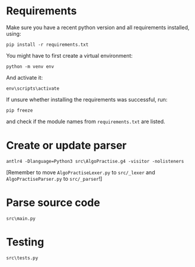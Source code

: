 # Requirements
Make sure you have a recent python version and all requirements installed, using:

`pip install -r requirements.txt`

You might have to first create a virtual environment:

`python -m venv env`

And activate it:

`env\scripts\activate`

If unsure whether installing the requirements was successful, run:

`pip freeze`

and check if the module names from `requirements.txt` are listed.

# Create or update parser

`antlr4 -Dlanguage=Python3 src\AlgoPractise.g4 -visitor -nolisteners`

[Remember to move `AlgoPractiseLexer.py` to `src/_lexer` and `AlgoPractiseParser.py` to `src/_parser`!]

# Parse source code

`src\main.py`


# Testing
`src\tests.py`
